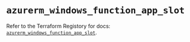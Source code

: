 # `azurerm_windows_function_app_slot`

Refer to the Terraform Registory for docs: [`azurerm_windows_function_app_slot`](https://registry.terraform.io/providers/hashicorp/azurerm/3.78.0/docs/resources/windows_function_app_slot).

